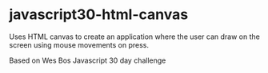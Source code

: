 # javascript30-html-canvas

Uses HTML canvas to create an application where the user can draw on the screen using mouse movements on press.

Based on Wes Bos Javascript 30 day challenge
